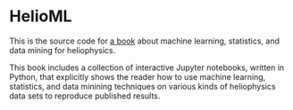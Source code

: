 # HelioML

This is the source code for [a book](https://helioml.github.io/HelioML) about machine learning, statistics, and data mining for heliophysics.

This book includes a collection of interactive Jupyter notebooks, written in Python, that explicitly shows the reader how to use machine learning, statistics, and data minining techniques on various kinds of heliophysics data sets to reproduce published results.